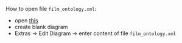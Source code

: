 How to open file `film_ontology.xml`:  

+ open [this](https://app.diagrams.net/)  
+ create blank diagram  
+ Extras -> Edit Diagram -> enter content of file `film_ontology.xml`  

